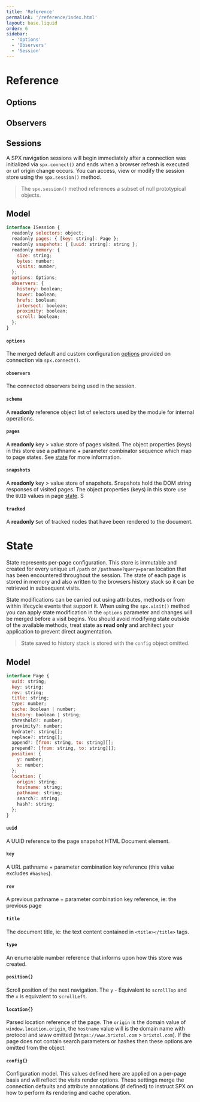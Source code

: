 ```yaml
---
title: 'Reference'
permalink: '/reference/index.html'
layout: base.liquid
order: 6
sidebar:
  - 'Options'
  - 'Observers'
  - 'Session'
---
```


# Reference

## Options

## Observers

## Sessions

A SPX navigation sessions will begin immediately after a connection was initialized via `spx.connect()` and ends when a browser refresh is executed or url origin change occurs. You can access, view or modify the session store using the `spx.session()` method.

> The `spx.session()` method references a subset of null prototypical objects.

## Model

```js
interface ISession {
  readonly selectors: object;
  readonly pages: { [key: string]: Page };
  readonly snapshots: { [uuid: string]: string };
  readonly memory: {
    size: string;
    bytes: number;
    visits: number;
  };
  options: Options;
  observers: {
    history: boolean;
    hover: boolean;
    hrefs: boolean;
    intersect: boolean;
    proximity: boolean;
    scroll: boolean;
  };
}
```

#### `options`

The merged default and custom configuration [options](#options) provided on connection via `spx.connect()`.

#### `observers`

The connected observers being used in the session.

#### `schema`

A **readonly** reference object list of selectors used by the module for internal operations.

#### `pages`

A **readonly** key > value store of pages visited. The object properties (keys) in this store use a pathname + parameter combinator sequence which map to page states. See [state](#state) for more information.

#### `snapshots`

A **readonly** key > value store of snapshots. Snapshots hold the DOM string responses of visited pages. The object properties (keys) in this store use the `UUID` values in page [state](#states). S

#### `tracked`

A **readonly** `Set` of tracked nodes that have been rendered to the document.

# State

State represents per-page configuration. This store is immutable and created for every unique url `/path` or `/pathname?query=param` location that has been encountered throughout the session. The state of each page is stored in memory and also written to the browsers history stack so it can be retrieved in subsequent visits.

State modifications can be carried out using attributes, methods or from within lifecycle events that support it. When using the `spx.visit()` method you can apply state modification in the `options` parameter and changes will be merged before a visit begins. You should avoid modifying state outside of the available methods, treat state as **read only** and architect your application to prevent direct augmentation.

> State saved to history stack is stored with the `config` object omitted.

## Model

```js
interface Page {
  uuid: string;
  key: string;
  rev: string;
  title: string;
  type: number;
  cache: boolean | number;
  history: boolean | string;
  threshold?: number;
  proximity?: number;
  hydrate?: string[];
  replace?: string[];
  append?: [from: string, to: string][];
  prepend?: [from: string, to: string][];
  position: {
    y: number;
    x: number;
  };
  location: {
    origin: string;
    hostname: string;
    pathname: string;
    search?: string;
    hash?: string;
  };
}
```

#### `uuid`

A UUID reference to the page snapshot HTML Document element.

#### `key`

A URL pathname + parameter combination key reference (this value excludes `#hashes`).

#### `rev`

A previous pathname + parameter combination key reference, ie: the previous page

#### `title`

The document title, ie: the text content contained in `<title></title>` tags.

#### `type`

An enumerable number reference that informs upon how this store was created.

#### `position{}`

Scroll position of the next navigation. The `y` - Equivalent to `scrollTop` and the `x` is equivalent to `scrollLeft`.

#### `location{}`

Parsed location reference of the page. The `origin` is the domain value of `window.location.origin`, the `hostname` value will is the domain name with protocol and _www_ omitted (`https://www.brixtol.com` > `brixtol.com`). If the page does not contain search parameters or hashes then these options are omitted from the object.

#### `config{}`

Configuration model. This values defined here are applied on a per-page basis and will reflect the visits render options. These settings merge the connection defaults and attribute annotations (if defined) to instruct SPX on how to perform its rendering and cache operation.
